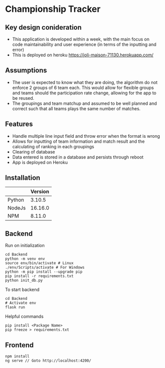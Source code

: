 # Championship Tracker

## Key design conideration
- This application is developed within a week, with the main focus on code maintainability and user experience (in terms of the inputting and error)
- This is deployed on heroku https://joli-maison-71130.herokuapp.com/

## Assumptions
- The user is expected to know what they are doing, the algorithm do not enforce 2 groups of 6 team each. This would allow for flexible groups and teams should the participation rate change, allowing for the app to be reused.
- The groupings and team matchup and assumed to be well planned and correct such that all teams plays the same number of matches.

## Features
- Handle multiple line input field and throw error when the format is wrong
- Allows for inputting of team information and match result and the calculating of ranking in each groupings
- Clearing of database
- Data entered is stored in a database and persists through reboot
- App is deployed on Heroku

## Installation
| | Version |
| --- | --- |
| Python | 3.10.5 |
| NodeJs | 16.16.0 |
| NPM | 8.11.0 |

## Backend
Run on initialization
```
cd Backend
python -m venv env
source env/bin/activate # Linux
./env/Scripts/activate # For Windows
python -m pip install --upgrade pip
pip install -r requirements.txt
python init_db.py
```

To start backend
```
cd Backend
# Activate env
flask run
```

Helpful commands
```
pip install <Package Name>
pip freeze > requirements.txt
```

## Frontend
```
npm install
ng serve // Goto http://localhost:4200/
```
